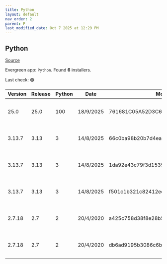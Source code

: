 ```yaml
---
title: Python
layout: default
nav_order: 2
parent: P
last_modified_date: Oct 7 2025 at 12:29 PM
---
```


## Python

[Source](https://www.python.org/)

Evergreen app: `Python`. Found **6** installers.

Last check: 🟢

| Version | Release | Python | Date      | Md5                              | Size     | Architecture | Type | URI                                                                                                                                              |
| ------- | ------- | ------ | --------- | -------------------------------- | -------- | ------------ | ---- | ------------------------------------------------------------------------------------------------------------------------------------------------ |
| 25.0    | 25.0    | 100    | 18/9/2025 | 761681C05A52D3C6C092576DDFEE26E2 | 9879552  | x86          | msi  | [https://www.python.org/ftp/python/pymanager/python-manager-25.0b15.msi](https://www.python.org/ftp/python/pymanager/python-manager-25.0b15.msi) |
| 3.13.7  | 3.13    | 3      | 14/8/2025 | 66c0ba98b20b7d4ea0904223d484d369 | 28052832 | ARM64        | exe  | [https://www.python.org/ftp/python/3.13.7/python-3.13.7-arm64.exe](https://www.python.org/ftp/python/3.13.7/python-3.13.7-arm64.exe)             |
| 3.13.7  | 3.13    | 3      | 14/8/2025 | 1da92e43c79f3d1539dd23a3c14bf3f0 | 28808040 | x64          | exe  | [https://www.python.org/ftp/python/3.13.7/python-3.13.7-amd64.exe](https://www.python.org/ftp/python/3.13.7/python-3.13.7-amd64.exe)             |
| 3.13.7  | 3.13    | 3      | 14/8/2025 | f501c1b321c82412ed330ec5604cac39 | 27451648 | x86          | exe  | [https://www.python.org/ftp/python/3.13.7/python-3.13.7.exe](https://www.python.org/ftp/python/3.13.7/python-3.13.7.exe)                         |
| 2.7.18  | 2.7     | 2      | 20/4/2020 | a425c758d38f8e28b56f4724b499239a | 20598784 | x64          | msi  | [https://www.python.org/ftp/python/2.7.18/python-2.7.18.amd64.msi](https://www.python.org/ftp/python/2.7.18/python-2.7.18.amd64.msi)             |
| 2.7.18  | 2.7     | 2      | 20/4/2020 | db6ad9195b3086c6b4cefb9493d738d2 | 19632128 | x86          | msi  | [https://www.python.org/ftp/python/2.7.18/python-2.7.18.msi](https://www.python.org/ftp/python/2.7.18/python-2.7.18.msi)                         |
